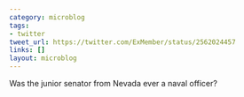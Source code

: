 ```yaml
---
category: microblog
tags:
- twitter
tweet_url: https://twitter.com/ExMember/status/2562024457
links: []
layout: microblog
---
```

Was the junior senator from Nevada ever a naval officer?
